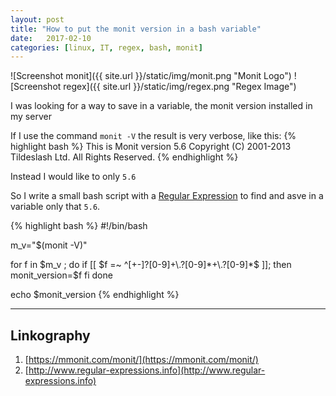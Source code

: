 ```yaml
---
layout: post
title: "How to put the monit version in a bash variable"
date:   2017-02-10
categories: [linux, IT, regex, bash, monit]
---
```


![Screenshot monit]({{ site.url }}/static/img/monit.png "Monit Logo")
![Screenshot regex]({{ site.url }}/static/img/regex.png "Regex Image")<br/>

I was looking for a way to save in a variable, the monit version installed in my server<br/>

If I use the command `monit -V` the result is very verbose, like this:
{% highlight bash %}
This is Monit version 5.6
Copyright (C) 2001-2013 Tildeslash Ltd. All Rights Reserved.
{% endhighlight %}

Instead I would like to only `5.6`

So I write a small bash script with a [Regular Expression](http://www.regular-expressions.info/) to find and asve in a variable only that `5.6`.

{% highlight bash %}
#!/bin/bash

m_v="$(monit -V)"

for f in $m_v ; do
    if [[ $f =~ ^[+-]?[0-9]+\.?[0-9]*+\.?[0-9]*$ ]]; then
        monit_version=$f
    fi
done

echo $monit_version
{% endhighlight %}

---

## Linkography
1. [https://mmonit.com/monit/](https://mmonit.com/monit/)
2. [http://www.regular-expressions.info](http://www.regular-expressions.info)
